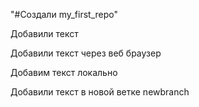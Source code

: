 "#Создали my_first_repo" 

Добавили текст

Добавили текст через веб браузер

Добавим текст локально 

Добавили текст в новой ветке newbranch